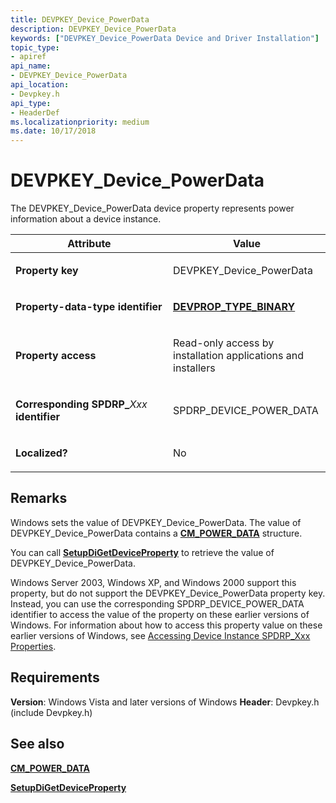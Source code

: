 ```yaml
---
title: DEVPKEY_Device_PowerData
description: DEVPKEY_Device_PowerData
keywords: ["DEVPKEY_Device_PowerData Device and Driver Installation"]
topic_type:
- apiref
api_name:
- DEVPKEY_Device_PowerData
api_location:
- Devpkey.h
api_type:
- HeaderDef
ms.localizationpriority: medium
ms.date: 10/17/2018
---
```


# DEVPKEY_Device_PowerData


The DEVPKEY_Device_PowerData device property represents power information about a device instance.

<table>
<colgroup>
<col width="50%" />
<col width="50%" />
</colgroup>
<thead>
<tr>
<th>Attribute</th>
<th>Value</th>
</tr>
</thead>
<tbody>
<tr class="odd">
<td align="left"><p><strong>Property key</strong></p></td>
<td align="left"><p>DEVPKEY_Device_PowerData</p></td>
</tr>
<tr class="even">
<td align="left"><p><strong>Property-data-type identifier</strong></p></td>
<td align="left"><p><a href="devprop-type-binary.md" data-raw-source="[&lt;strong&gt;DEVPROP_TYPE_BINARY&lt;/strong&gt;](devprop-type-binary.md)"><strong>DEVPROP_TYPE_BINARY</strong></a></p></td>
</tr>
<tr class="odd">
<td align="left"><p><strong>Property access</strong></p></td>
<td align="left"><p>Read-only access by installation applications and installers</p></td>
</tr>
<tr class="even">
<td align="left"><p><strong>Corresponding SPDRP_</strong><em>Xxx</em> <strong>identifier</strong></p></td>
<td align="left"><p>SPDRP_DEVICE_POWER_DATA</p></td>
</tr>
<tr class="odd">
<td align="left"><p><strong>Localized?</strong></p></td>
<td align="left"><p>No</p></td>
</tr>
</tbody>
</table>

 

## Remarks

Windows sets the value of DEVPKEY_Device_PowerData. The value of DEVPKEY_Device_PowerData contains a [**CM_POWER_DATA**](/windows-hardware/drivers/ddi/wdm/ns-wdm-cm_power_data_s) structure.

You can call [**SetupDiGetDeviceProperty**](/windows/win32/api/setupapi/nf-setupapi-setupdigetdevicepropertyw) to retrieve the value of DEVPKEY_Device_PowerData.

Windows Server 2003, Windows XP, and Windows 2000 support this property, but do not support the DEVPKEY_Device_PowerData property key. Instead, you can use the corresponding SPDRP_DEVICE_POWER_DATA identifier to access the value of the property on these earlier versions of Windows. For information about how to access this property value on these earlier versions of Windows, see [Accessing Device Instance SPDRP_Xxx Properties](./accessing-device-instance-spdrp-xxx-properties.md).

## Requirements

**Version**: Windows Vista and later versions of Windows
**Header**: Devpkey.h (include Devpkey.h)


## See also


[**CM_POWER_DATA**](/windows-hardware/drivers/ddi/wdm/ns-wdm-cm_power_data_s)

[**SetupDiGetDeviceProperty**](/windows/win32/api/setupapi/nf-setupapi-setupdigetdevicepropertyw)

 

